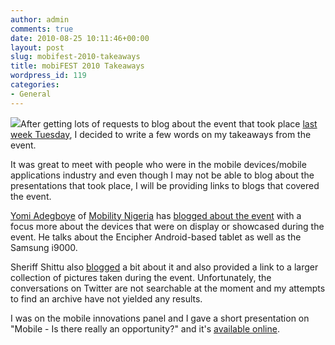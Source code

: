 ```yaml
---
author: admin
comments: true
date: 2010-08-25 10:11:46+00:00
layout: post
slug: mobifest-2010-takeaways
title: mobiFEST 2010 Takeaways
wordpress_id: 119
categories:
- General
---
```


![](http://blog.timakinbo.com/wp-content/uploads/2010/08/34017_114981778549295_114973605216779_92713_8166924_n.jpg)After getting lots of requests to blog about the event that took place [last week Tuesday](http://mobilemoneyafrica.com/mobifest2010), I decided to write a few words on my takeaways from the event.

It was great to meet with people who were in the mobile devices/mobile applications industry and even though I may not be able to blog about the presentations that took place, I will be providing links to blogs that covered the event.

[Yomi Adegboye](http://www.yomiadegboye.com/) of [Mobility Nigeria](http://mobilitynigeria.com/) has [blogged about the event](http://mobilitynigeria.com/2010/08/17/mobifest-2010-in-pictures/) with a focus more about the devices that were on display or showcased during the event. He talks about the Encipher Android-based tablet as well as the Samsung i9000.

Sheriff Shittu also [blogged](http://webtrendsng.com//blog/highlights-and-pictures-of-mobifest-2010-event/) a bit about it and also provided a link to a larger collection of pictures taken during the event. Unfortunately, the conversations on Twitter are not searchable at the moment and my attempts to find an archive have not yielded any results.

I was on the mobile innovations panel and I gave a short presentation on "Mobile - Is there really an opportunity?" and it's [available online](http://www.slideshare.net/takinbo/mobile-is-there-really-an-opportunity).
